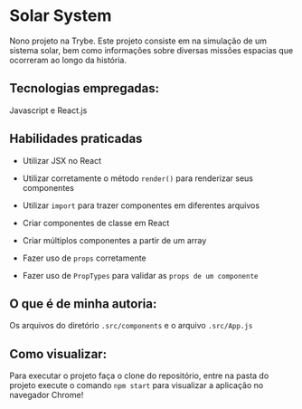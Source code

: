 # Solar System 
Nono projeto na Trybe. Este projeto consiste em na simulação de um sistema solar,  bem como informações sobre diversas missões espacias que ocorreram ao longo da história.

## Tecnologias empregadas:

Javascript e React.js

## Habilidades praticadas

  * Utilizar JSX no React

  * Utilizar corretamente o método `render()` para renderizar seus componentes

  * Utilizar `import` para trazer componentes em diferentes arquivos

  * Criar componentes de classe em React

  * Criar múltiplos componentes a partir de um array

  * Fazer uso de `props` corretamente

  * Fazer uso de `PropTypes` para validar as `props de um componente`


## O que é de minha autoria:

Os arquivos do diretório `.src/components` e o arquivo `.src/App.js`

## Como visualizar:

Para executar o projeto faça o clone do repositório, entre na pasta do projeto execute o comando `npm start` para visualizar a aplicação no navegador Chrome!
